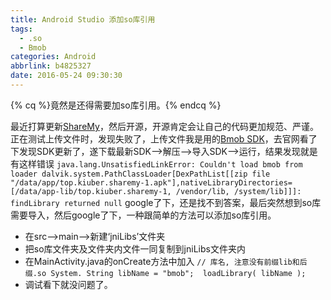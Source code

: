 ```yaml
---
title: Android Studio 添加so库引用
tags:
  - .so
  - Bmob
categories: Android
abbrlink: b4825327
date: 2016-05-24 09:30:30
---
```


{% cq %}竟然是还得需要加so库引用。{% endcq %}

<!--more-->
最近打算更新[ShareMy](http://app.mi.com/detail/289957)，然后开源，开源肯定会让自己的代码更加规范、严谨。正在测试上传文件时，发现失败了，上传文件我是用的[Bmob SDK](http://www.bmob.cn/downloads)，去官网看了下发现SDK更新了，遂下载最新SDK–>解压–>导入SDK–>运行，结果发现就是有这样错误
`
java.lang.UnsatisfiedLinkError: Couldn't load bmob from loader dalvik.system.PathClassLoader[DexPathList[[zip file "/data/app/top.kiuber.sharemy-1.apk"],nativeLibraryDirectories=[/data/app-lib/top.kiuber.sharemy-1, /vendor/lib, /system/lib]]]: findLibrary returned null
`
google了下，还是找不到答案，最后突然想到so库需要导入，然后google了下，一种跟简单的方法可以添加so库引用。

* 在src–>main–>新建‘jniLibs’文件夹
* 把so库文件夹及文件夹内文件一同复制到jniLibs文件夹内
* 在MainActivity.java的onCreate方法中加入
  `
  // 库名, 注意没有前缀lib和后缀.so System.
  String libName = "bmob"; 
  loadLibrary( libName );
  `
* 调试看下就没问题了。
